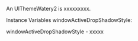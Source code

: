 An UIThemeWatery2 is xxxxxxxxx.Instance Variables	windowActiveDropShadowStyle:		<Object>windowActiveDropShadowStyle	- xxxxx